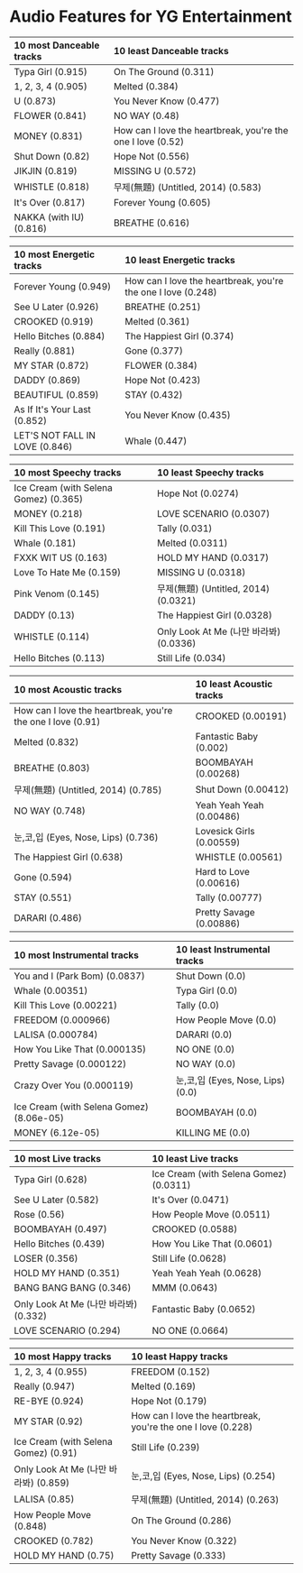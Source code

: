 # Audio Features for YG Entertainment
| 10 most Danceable tracks | 10 least Danceable tracks |
|:---|:---|
| Typa Girl (0.915) | On The Ground (0.311) |
| 1, 2, 3, 4 (0.905) | Melted (0.384) |
| U (0.873) | You Never Know (0.477) |
| FLOWER (0.841) | NO WAY (0.48) |
| MONEY (0.831) | How can I love the heartbreak, you're the one I love (0.52) |
| Shut Down (0.82) | Hope Not (0.556) |
| JIKJIN (0.819) | MISSING U (0.572) |
| WHISTLE (0.818) | 무제(無題) (Untitled, 2014) (0.583) |
| It's Over (0.817) | Forever Young (0.605) |
| NAKKA (with IU) (0.816) | BREATHE (0.616) |

| 10 most Energetic tracks | 10 least Energetic tracks |
|:---|:---|
| Forever Young (0.949) | How can I love the heartbreak, you're the one I love (0.248) |
| See U Later (0.926) | BREATHE (0.251) |
| CROOKED (0.919) | Melted (0.361) |
| Hello Bitches (0.884) | The Happiest Girl (0.374) |
| Really (0.881) | Gone (0.377) |
| MY STAR (0.872) | FLOWER (0.384) |
| DADDY (0.869) | Hope Not (0.423) |
| BEAUTIFUL (0.859) | STAY (0.432) |
| As If It's Your Last (0.852) | You Never Know (0.435) |
| LET'S NOT FALL IN LOVE (0.846) | Whale (0.447) |

| 10 most Speechy tracks | 10 least Speechy tracks |
|:---|:---|
| Ice Cream (with Selena Gomez) (0.365) | Hope Not (0.0274) |
| MONEY (0.218) | LOVE SCENARIO (0.0307) |
| Kill This Love (0.191) | Tally (0.031) |
| Whale (0.181) | Melted (0.0311) |
| FXXK WIT US (0.163) | HOLD MY HAND (0.0317) |
| Love To Hate Me (0.159) | MISSING U (0.0318) |
| Pink Venom (0.145) | 무제(無題) (Untitled, 2014) (0.0321) |
| DADDY (0.13) | The Happiest Girl (0.0328) |
| WHISTLE (0.114) | Only Look At Me (나만 바라봐) (0.0336) |
| Hello Bitches (0.113) | Still Life (0.034) |

| 10 most Acoustic tracks | 10 least Acoustic tracks |
|:---|:---|
| How can I love the heartbreak, you're the one I love (0.91) | CROOKED (0.00191) |
| Melted (0.832) | Fantastic Baby (0.002) |
| BREATHE (0.803) | BOOMBAYAH (0.00268) |
| 무제(無題) (Untitled, 2014) (0.785) | Shut Down (0.00412) |
| NO WAY (0.748) | Yeah Yeah Yeah (0.00486) |
| 눈,코,입 (Eyes, Nose, Lips) (0.736) | Lovesick Girls (0.00559) |
| The Happiest Girl (0.638) | WHISTLE (0.00561) |
| Gone (0.594) | Hard to Love (0.00616) |
| STAY (0.551) | Tally (0.00777) |
| DARARI (0.486) | Pretty Savage (0.00886) |

| 10 most Instrumental tracks | 10 least Instrumental tracks |
|:---|:---|
| You and I (Park Bom) (0.0837) | Shut Down (0.0) |
| Whale (0.00351) | Typa Girl (0.0) |
| Kill This Love (0.00221) | Tally (0.0) |
| FREEDOM (0.000966) | How People Move (0.0) |
| LALISA (0.000784) | DARARI (0.0) |
| How You Like That (0.000135) | NO ONE (0.0) |
| Pretty Savage (0.000122) | NO WAY (0.0) |
| Crazy Over You (0.000119) | 눈,코,입 (Eyes, Nose, Lips) (0.0) |
| Ice Cream (with Selena Gomez) (8.06e-05) | BOOMBAYAH (0.0) |
| MONEY (6.12e-05) | KILLING ME (0.0) |

| 10 most Live tracks | 10 least Live tracks |
|:---|:---|
| Typa Girl (0.628) | Ice Cream (with Selena Gomez) (0.0311) |
| See U Later (0.582) | It's Over (0.0471) |
| Rose (0.56) | How People Move (0.0511) |
| BOOMBAYAH (0.497) | CROOKED (0.0588) |
| Hello Bitches (0.439) | How You Like That (0.0601) |
| LOSER (0.356) | Still Life (0.0628) |
| HOLD MY HAND (0.351) | Yeah Yeah Yeah (0.0628) |
| BANG BANG BANG (0.346) | MMM (0.0643) |
| Only Look At Me (나만 바라봐) (0.332) | Fantastic Baby (0.0652) |
| LOVE SCENARIO (0.294) | NO ONE (0.0664) |

| 10 most Happy tracks | 10 least Happy tracks |
|:---|:---|
| 1, 2, 3, 4 (0.955) | FREEDOM (0.152) |
| Really (0.947) | Melted (0.169) |
| RE-BYE (0.924) | Hope Not (0.179) |
| MY STAR (0.92) | How can I love the heartbreak, you're the one I love (0.228) |
| Ice Cream (with Selena Gomez) (0.91) | Still Life (0.239) |
| Only Look At Me (나만 바라봐) (0.859) | 눈,코,입 (Eyes, Nose, Lips) (0.254) |
| LALISA (0.85) | 무제(無題) (Untitled, 2014) (0.263) |
| How People Move (0.848) | On The Ground (0.286) |
| CROOKED (0.782) | You Never Know (0.322) |
| HOLD MY HAND (0.75) | Pretty Savage (0.333) |

